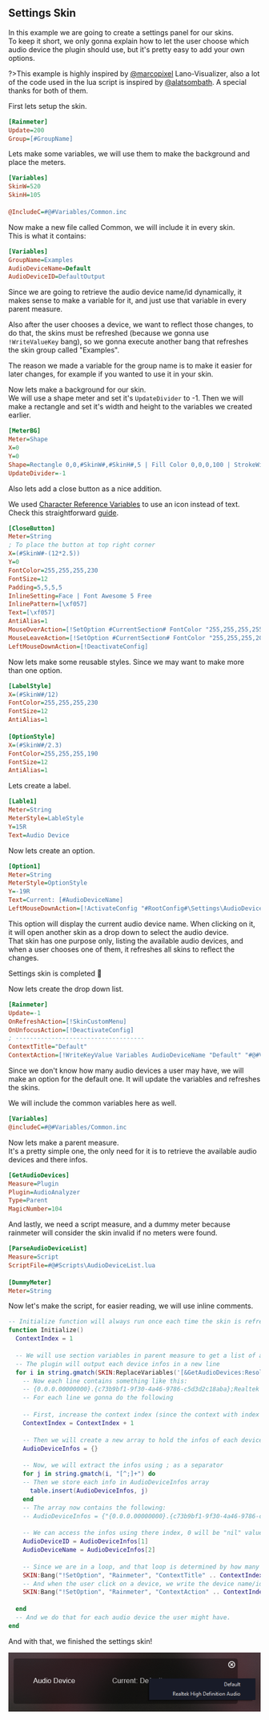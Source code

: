 ## Settings Skin

In this example we are going to create a settings panel for our skins.<br/>
To keep it short, we only gonna explain how to let the user choose which audio device the plugin should use, but it's pretty easy to add your own options.

?>This example is highly inspired by [@marcopixel](https://github.com/marcopixel) Lano-Visualizer, also a lot of the code used in the lua script is inspired by [@alatsombath](https://github.com/alatsombath). A special thanks for both of them.

First lets setup the skin.

```ini
[Rainmeter]
Update=200
Group=[#GroupName]
```

Lets make some variables, we will use them to make the background and place the meters.

```ini
[Variables]
SkinW=520
SkinH=105

@IncludeC=#@#Variables/Common.inc
```

Now make a new file called Common, we will include it in every skin.<br/>
This is what it contains:

```ini
[Variables]
GroupName=Examples
AudioDeviceName=Default
AudioDeviceID=DefaultOutput
```

Since we are going to retrieve the audio device name/id dynamically, it makes sense to make a variable for it, and just use that variable in every parent measure.

Also after the user chooses a device, we want to reflect those changes, to do that, the skins must be refreshed (because we gonna use `!WriteValueKey` bang), so we gonna execute another bang that refreshes the skin group called "Examples".

The reason we made a variable for the group name is to make it easier for later changes, for example if you wanted to use it in your skin.

Now lets make a background for our skin.<br/>
We will use a shape meter and set it's `UpdateDivider` to -1. Then we will make a rectangle and set it's width and height to the variables we created earlier.

```ini
[MeterBG]
Meter=Shape
X=0
Y=0
Shape=Rectangle 0,0,#SkinW#,#SkinH#,5 | Fill Color 0,0,0,100 | StrokeWidth 0
UpdateDivider=-1
```

Also lets add a close button as a nice addition.

We used [Character Reference Variables](https://docs.rainmeter.net/manual-beta/variables/character-variables/) to use an icon instead of text.<br/>
Check this straightforward [guide](https://forum.rainmeter.net/viewtopic.php?t=33765#p167081).

```ini
[CloseButton]
Meter=String
; To place the button at top right corner
X=(#SkinW#-(12*2.5))
Y=0
FontColor=255,255,255,230
FontSize=12
Padding=5,5,5,5
InlineSetting=Face | Font Awesome 5 Free
InlinePattern=[\xf057]
Text=[\xf057]
AntiAlias=1
MouseOverAction=[!SetOption #CurrentSection# FontColor "255,255,255,255"]
MouseLeaveAction=[!SetOption #CurrentSection# FontColor "255,255,255,200"]
LeftMouseDownAction=[!DeactivateConfig]
```

Now lets make some reusable styles. Since we may want to make more than one option.

```ini
[LabelStyle]
X=(#SkinW#/12)
FontColor=255,255,255,230
FontSize=12
AntiAlias=1

[OptionStyle]
X=(#SkinW#/2.3)
FontColor=255,255,255,190
FontSize=12
AntiAlias=1
```

Lets create a label.

```ini
[Lable1]
Meter=String
MeterStyle=LableStyle
Y=15R
Text=Audio Device
```

Now lets create an option.

```ini
[Option1]
Meter=String
MeterStyle=OptionStyle
Y=-19R
Text=Current: [#AudioDeviceName]
LeftMouseDownAction=[!ActivateConfig "#RootConfig#\Settings\AudioDevices" "AudioDevices.ini"]
```

This option will display the current audio device name. When clicking on it, it will open another skin as a drop down to select the audio device.<br/>
That skin has one purpose only, listing the available audio devices, and when a user chooses one of them, it refreshes all skins to reflect the changes.

Settings skin is completed :tada:

Now lets create the drop down list.

```ini
[Rainmeter]
Update=-1
OnRefreshAction=[!SkinCustomMenu]
OnUnfocusAction=[!DeactivateConfig]
; ------------------------------------
ContextTitle="Default"
ContextAction=[!WriteKeyValue Variables AudioDeviceName "Default" "#@#Variables/Common.inc"][!WriteKeyValue Variables AudioDeviceID "DefaultOutput" "#@#Variables/Common.inc"][!RefreshGroup [#GroupName]]
```

Since we don't know how many audio devices a user may have, we will make an option for the default one. It will update the variables and refreshes the skins.

We will include the common variables here as well.

```ini
[Variables]
@includeC=#@#Variables/Common.inc
```

Now lets make a parent measure.<br/>
It's a pretty simple one, the only need for it is to retrieve the available audio devices and there infos.

```ini
[GetAudioDevices]
Measure=Plugin
Plugin=AudioAnalyzer
Type=Parent
MagicNumber=104
```

And lastly, we need a script measure, and a dummy meter because rainmeter will consider the skin invalid if no meters were found.

```ini
[ParseAudioDeviceList]
Measure=Script
ScriptFile=#@#Scripts\AudioDeviceList.lua

[DummyMeter]
Meter=String
```

Now let's make the script, for easier reading, we will use inline comments.

```lua
-- Initialize function will always run once each time the skin is refreshed
function Initialize()
  ContextIndex = 1

  -- We will use section variables in parent measure to get a list of audio devices
  -- The plugin will output each device infos in a new line
  for i in string.gmatch(SKIN:ReplaceVariables('[&GetAudioDevices:Resolve(Device List Output)]'), "[^\n]+") do
    -- Now each line contains something like this:
    -- {0.0.0.00000000}.{c73b9bf1-9f30-4a46-9786-c5d3d2c18aba};Realtek High Definition Audio;Speakers;Speakers;48000;fl,fr;
    -- For each line we gonna do the following

    -- First, increase the context index (since the context with index 1 is the "Default" we created earlier)
    ContextIndex = ContextIndex + 1

    -- Then we will create a new array to hold the infos of each device
    AudioDeviceInfos = {}

    -- Now, we will extract the infos using ; as a separator
    for j in string.gmatch(i, "[^;]+") do
    -- Then we store each info in AudioDeviceInfos array
      table.insert(AudioDeviceInfos, j)
    end
    -- The array now contains the following:
    -- AudioDeviceInfos = {"{0.0.0.00000000}.{c73b9bf1-9f30-4a46-9786-c5d3d2c18aba}", "Realtek High Definition Audio", "Speakers", "Speakers", "48000", "fl,fr"}

    -- We can access the infos using there index, 0 will be "nil" value so we will start from 1
    AudioDeviceID = AudioDeviceInfos[1]
    AudioDeviceName = AudioDeviceInfos[2]

    -- Since we are in a loop, and that loop is determined by how many audio devices the user may have, we will create a new option for each audio device
    SKIN:Bang("!SetOption", "Rainmeter", "ContextTitle" .. ContextIndex, AudioDeviceName)
    -- And when the user click on a device, we write the device name/id to there variables in Common file, then we refresh all skins
    SKIN:Bang("!SetOption", "Rainmeter", "ContextAction" .. ContextIndex, '[!WriteKeyValue Variables AudioDeviceName "' .. AudioDeviceName .. '" "#@#Variables/Common.inc"][!WriteKeyValue Variables AudioDeviceID "ID: ' .. AudioDeviceID .. '" "#@#Variables/Common.inc"][!RefreshGroup [#GroupName]]')

  end
  -- And we do that for each audio device the user might have.
end
```

And with that, we finished the settings skin!

<img src="docs\usage-examples\examples\settings-skin.PNG" title="Settings Skin" />
